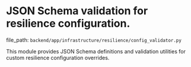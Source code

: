 # JSON Schema validation for resilience configuration.

  file_path: `backend/app/infrastructure/resilience/config_validator.py`

This module provides JSON Schema definitions and validation utilities
for custom resilience configuration overrides.

